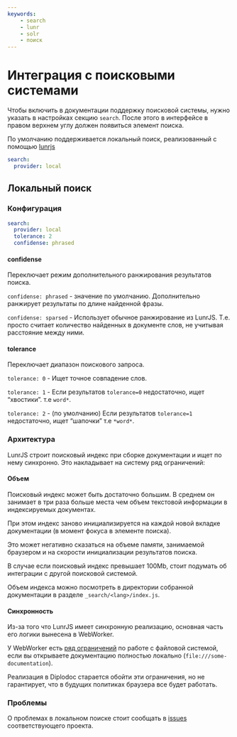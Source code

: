 ```yaml
---
keywords:
    - search
    - lunr
    - solr
    - поиск
---
```


# Интеграция с поисковыми системами

Чтобы включить в документации поддержку поисковой системы, нужно указать в настройках секцию `search`.
После этого в интерфейсе в правом верхнем углу должен появиться элемент поиска.

По умолчанию поддерживается локальный поиск, реализованный с помощью [lunrjs](https://lunrjs.com/)

```yaml
search:
  provider: local
```

## Локальный поиск

### Конфигурация

```yaml
search:
  provider: local
  tolerance: 2
  confidense: phrased
```

#### confidense

Переключает режим дополнительного ранжирования результатов поиска.

`confidense: phrased` - значение по умолчанию. Дополнительно ранжирует результаты по длине найденной фразы.

`confidense: sparsed` - Использует обычное ранжирование из LunrJS. Т.е. просто считает количество найденных в документе слов, не учитывая расстояние между ними.

#### tolerance

Переключает диапазон поискового запроса.

`tolerance: 0` - Ищет точное совпадение слов.

`tolerance: 1` - Если результатов `tolerance=0` недостаточно, ищет “хвостики”. т.е `word*`.

`tolerance: 2` - (по умолчанию) Если результатов `tolerance=1` недостаточно, ищет “шапочки” т.е `*word*`.

### Архитектура

LunrJS строит поисковый индекс при сборке документации и ищет по нему синхронно.
Это накладывает на систему ряд ограничений:

#### Объем

Поисковый индекс может быть достаточно большим. В среднем он занимает в три раза больше места чем объем текстовой информации в индексируемых документах.

При этом индекс заново инициализируется на каждой новой вкладке документации (в момент фокуса в элементе поиска).

Это может негативно сказаться на объеме памяти, занимаемой браузером и на скорости инициализации результатов поиска.

В случае если поисковый индекс превышает 100Mb, стоит подумать об интеграции с другой поисковой системой.

Объем индекса можно посмотреть в директории собранной документации в разделе `_search/<lang>/index.js`.

#### Синхронность

Из-за того что LunrJS имеет синхронную реализацию, основная часть его логики вынесена в WebWorker.

У WebWorker есть [ряд ограничений](https://stackoverflow.com/questions/21408510/chrome-cant-load-web-worker) по работе с файловой системой, если вы открываете документацию полностью локально (`file:///some-documentation`).

Реализация в Diplodoc старается обойти эти ограничения, но не гарантирует, что в будущих политиках браузера все будет работать.

### Проблемы

О проблемах в локальном поиске стоит сообщать в [issues](https://github.com/diplodoc-platform/search-extension/issues) соответствующего проекта.
